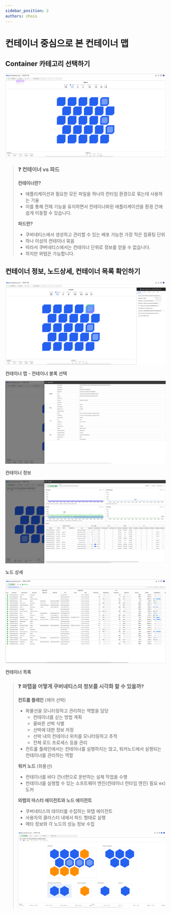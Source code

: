 ```yaml
---
sidebar_position: 2
authors: chois
---
```


# 컨테이너 중심으로 본 컨테이너 맵

## Container 카테고리 선택하기

![컨테이너 맵 - Container](./img/containermap_container.png)


> ### ❓ 컨테이너 vs 파드
> 
> **컨테이너란?**
> 
> - 애플리케이션과 필요한 모든 파일을 하나의 런타임 환경으로 묶는데 사용하는 기술
> - 이를 통해 전체 기능을 유지하면서 컨테이너화된 애플리케이션을 환경 간에 쉽게 이동할 수 있습니다.
> 
> **파드란?**
> 
> - 쿠버네티스에서 생성하고 관리할 수 있는 배포 가능한 가장 작은 컴퓨팅 단위
> - 하나 이상의 컨테이너 묶음
> - 따라서 쿠버네티스에서는 컨테이너 단위로 정보를 얻을 수 없습니다.
> - 하지만 와탭은 가능합니다.


## 컨테이너 정보, 노드상세, 컨테이너 목록 확인하기

![컨테이너 맵 - 컨테이너 블록 선택](./img/containermap_block.png)

컨테이너 맵 - 컨테이너 블록 선택

![컨테이너 정보](./img/container_info.png)

컨테이너 정보

![노드 상세](./img/node_detail.png)

노드 상세

![컨테이너 목록](./img/container_list.png)

컨테이너 목록



> ### ❓ 와탭을 어떻게 쿠버네티스의 정보를 시각화 할 수 있을까?
> 
> **컨트롤 플레인** (제어 선박)
> 
> - 화물선을 모니터링하고 관리하는 역할을 담당
>     - 컨테이너를 싣는 방법 계획
>     - 올바른 선박 식별
>     - 선박에 대한 정보 저장
>     - 선박 내의 컨테이너 위치를 모니터링하고 추적
>     - 전체 로드 프로세스 등을 관리
> - 컨트롤 플레인에서는 컨테이너를 실행하지는 않고, 워커노드에서 실행되는 컨테이너를 관리하는 역할
> 
> **워커 노드** (화물선)
> 
> - 컨테이너를 바다 건너편으로 운반하는 실제 작업을 수행
> - 컨테이너를 실행할 수 있는 소프트웨어 엔진(컨테이너 런타임 엔진) 필요 
> ex) 도커
> 
> **와탭의 마스터 에이전트와 노드 에이전트**
> 
> - 쿠버네티스의 데이터를 수집하는 와탭 에이전트
> - 사용자의 클러스터 내에서 파드 형태로 실행
> - 메타 정보와 각 노드의 성능 정보 수집
> 
> ![와탭에이전트](./img/whatap_agent.png)
> 